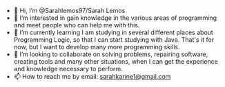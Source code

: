 - 👋 Hi, I’m @Sarahlemos97/Sarah Lemos
- 👀 I’m interested in gain knowledge in the various areas of programming and meet people who can help me with this.
- 🌱 I’m currently learning I am studying in several different places about Programming Logic, so that I can start studying with Java. That's it for now, but I want to develop many more programming skills.
- 💞️ I’m looking to collaborate on solving problems, repairing software, creating tools and many other situations, when I can get the experience and knowledge necessary to perform.
- 📫 How to reach me by email: sarahkarine1@gmail.com

<!---
Sarahlemos97/Sarah Lemos is a ✨ special ✨ repository because its `README.md` (this file) appears on your GitHub profile.
You can click the Preview link to take a look at your changes.
--->
